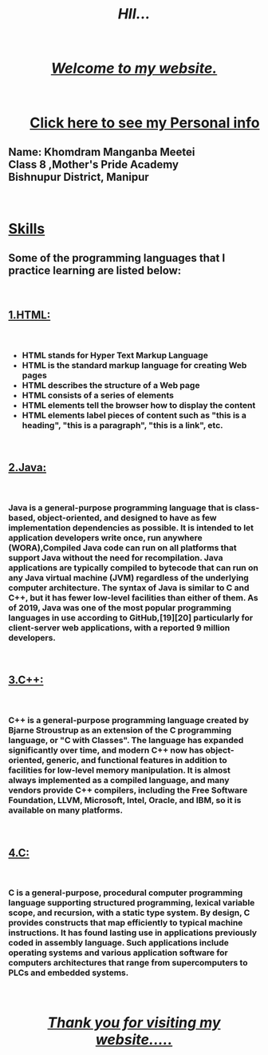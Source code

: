 <html>
<body>
  <center><i><h1>HII...</h1></i><br>
    <i><u> <h1>Welcome to my website.</h1></u></i></center><br>
<a href="manganba2.html"><h1><p style="text-align:right;">Click here to see my Personal info</p></h1></a>

  <h2> Name: Khomdram Manganba Meetei<br>
    Class 8 ,Mother's Pride Academy<br>
    Bishnupur District, Manipur</h2><br>
<h1><u>Skills</u></h1>

  
  
  
  <p><h2>Some of the programming languages that I practice learning are listed below:</h2><br>
 <u> <h2>1.HTML:</h2></u><br>
  <h3><ul type ="disc">  
  <li>HTML stands for Hyper Text Markup Language</li>
<li>HTML is the standard markup language for creating Web pages</li>
<li>HTML describes the structure of a Web page</li>
<li>HTML consists of a series of elements</li>
<li>HTML elements tell the browser how to display the content</li>
<li>HTML elements label pieces of content such as "this is a heading", "this is a paragraph", "this is a link", etc.</li></ul></h3></p><br>



<u><h2>2.Java:</h2></u><br>
<h3>Java is a general-purpose programming language that is class-based, object-oriented, and designed to have as few implementation dependencies as possible. It is intended to let application developers write once, run anywhere (WORA),Compiled Java code can run on all platforms that support Java without the need for recompilation. Java applications are typically compiled to bytecode that can run on any Java virtual machine (JVM) regardless of the underlying computer architecture. The syntax of Java is similar to C and C++, but it has fewer low-level facilities than either of them. As of 2019, Java was one of the most popular programming languages in use according to GitHub,[19][20] particularly for client-server web applications, with a reported 9 million developers.</h3><br>



<u><h2>3.C++:</h2></u><br>
<h3> C++ is a general-purpose programming language created by Bjarne Stroustrup as an extension of the C programming language, or "C with Classes". The language has expanded significantly over time, and modern C++ now has object-oriented, generic, and functional features in addition to facilities for low-level memory manipulation. It is almost always implemented as a compiled language, and many vendors provide C++ compilers, including the Free Software Foundation, LLVM, Microsoft, Intel, Oracle, and IBM, so it is available on many platforms.</h3><br>




<u><h2>4.C:</h2></u><br>
<h3>C is a general-purpose, procedural computer programming language supporting structured programming, lexical variable scope, and recursion, with a static type system. By design, C provides constructs that map efficiently to typical machine instructions. It has found lasting use in applications previously coded in assembly language. Such applications include operating systems and various application software for computers architectures that range from supercomputers to PLCs and embedded systems.</h3><br>

<h1><i><u><center>Thank you for visiting my website.....</center></u></i></h1>
</body>
</html>

